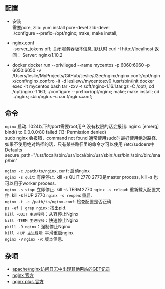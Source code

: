 ## 配置 ##
  * 安装  
  需要pcre, zlib: yum install pcre-devel zlib-devel  
  ./configure --prefix=/opt/nginx; make; make install;

  * nginx.conf  
 -server_tokens off;  关闭服务器版本信息.  默认时 curl -I http://localhost 返回： Server: nginx/1.10.2  

  * docker
  docker run --privileged --name mycentos -p 6060:6060 -p 6050:6050 -v /Users/leslie/MyProjects/GitHub/Leslie/J2ee/nginx/nginx.conf:/opt/nginx/conf/nginx.conf:ro -it -d lesliewy/mycentos:v0 /usr/sbin/init
  docker exec -it mycentos bash 
  tar -zxv -f soft/nginx-1.16.1.tar.gz -C /opt/;
  cd /opt/nginx-1.16.1;  ./configure --prefix=/opt/nginx; make; make install;
  cd ../nginx;  sbin/nginx -c conf/nginx.conf;
  
  
## 命令 ##
  `nginx`  启动.  1024以下的port需要root用户,没有权限的话会报错: nginx: [emerg] bind() to 0.0.0.0:80 failed (13: Permission denied)  
  sudo nginx 会报错，command not found 通常使用sudo时最好使用绝对路径. 如果不使用绝对路径的话，只有某些路径里的命令才可以使用
  /etc/sudoers中  Defaults secure_path="/usr/local/sbin:/usr/local/bin:/usr/sbin:/usr/bin:/sbin:/bin:/snap/bin"  
  
  `nginx -c /path/to/nginx.conf`: 启动nginx  
  `nginx -s quit`: 有序停止.    kill -s QUIT 2770  2770是master process,  kill -s 也可以用于worker process.  
  `nginx -s stop`: 立即停止.    kill -s TERM 2770
  `nginx -s reload`: 重新载入配置文件.  kill -s HUP 2770 
  `nginx -s reopen`: 重启.  
  `nginx -t -c /path/to/nginx.conf`: 检查配置是否正确.  
  `ps -ef | grep nginx`: 找出pid.  
  `kill -QUIT 主进程号`：从容停止Nginx  
  `kill -TERM 主进程号`：快速停止Nginx  
  `pkill -9 nginx`：强制停止Nginx  
  `kill -HUP 主进程号`: 平滑重启nginx   
  `nginx -V` `nginx -v`:  版本信息.

## 杂项 ##
  * [apache/nginx访问日志中出现其他网站的GET记录](http://eyehere.net/2015/foreign-sites-in-log-with-200-code/)  
  * [nginx 官方](https://nginx.org/)  
  * [nginx plus 官方](https://www.nginx.com/)  
